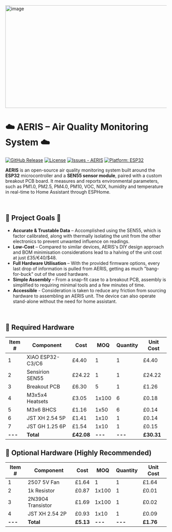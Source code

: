 <img width="1280" height="320" alt="image" src="https://github.com/user-attachments/assets/282ac998-404a-4882-8bfc-ee642892d781" />


# ☁️ AERIS – Air Quality Monitoring System ☁️

[![GitHub Release](https://img.shields.io/github/release/Alexander-T-Moss/AERIS?include_prereleases=&sort=semver&color=blue)](https://github.com/Alexander-T-Moss/AERIS/releases/)
[![License](https://img.shields.io/badge/License-GPL--3.0-blue)](#license)
[![Issues - AERIS](https://img.shields.io/github/issues/Alexander-T-Moss/AERIS)](https://github.com/Alexander-T-Moss/AERIS/issues)
[![Platform: ESP32](https://img.shields.io/badge/Platform-ESP32-blue.svg)](https://www.espressif.com/)

**AERIS** is an open-source air quality monitoring system built around the **ESP32** microcontroller and a **SEN55 sensor module**, paired with a custom breakout PCB board. It measures and reports environmental parameters, such as PM1.0, PM2.5, PM4.0, PM10, VOC, NOX, humidity and temperature in real-time to Home Assistant through ESPHome.

<br/>

## 📌 Project Goals 📌
- **Accurate & Trustable Data** – Accomplished using the SEN55, which is factor calibrated, along with thermally isolating the unit from the other electronics to prevent unwanted influence on readings.
- **Low-Cost** – Compared to similar devices, AERIS's DIY design approach and BOM minimisation considerations lead to a halving of the unit cost at just £35/€40/$48.
- **Full Hardware Utilisation** – With the provided firmware options, every last drop of information is pulled from AERIS, getting as much "bang-for-buck" out of the used hardware.
- **Simple Assembly** – From a snap-fit case to a breakout PCB, assembly is simplified to requiring minimal tools and a few minutes of time.
- **Accessible** - Consideration is taken to reduce any friction from sourcing hardware to assembling an AERIS unit. The device can also operate stand-alone without the need for home assistant.

<br/>

## 🔧 Required Hardware

| Item #  | Component        | Cost       | MOQ     | Quantity | Unit Cost  |
|---------|------------------|------------|---------|----------|------------|
| 1       | XIAO ESP32-C3/C6 | £4.40      | 1       | 1        | £4.40      |
| 2       | Sensirion SEN55  | £24.22     | 1       | 1        | £24.22     |
| 3       | Breakout PCB     | £6.30      | 5       | 1        | £1.26      |
| 4       | M3x5x4 Heatsets  | £3.05      | 1x100   | 6        | £0.18      |
| 5       | M3x6 BHCS        | £1.16      | 1x50    | 6        | £0.14      |
| 6       | JST XH 2.54 5P   | £1.41      | 1x10    | 1        | £0.14      |
| 7       | JST GH 1.25 6P   | £1.54      | 1x10    | 1        | £0.15      |
| **---** | **Total**        | **£42.08** | **---** | **---**  | **£30.31** |

## 🔧 Optional Hardware (Highly Recommended)

| Item #  | Component         | Cost      | MOQ     | Quantity | Unit Cost  |
|---------|-------------------|-----------|---------|----------|------------|
| 1       | 2507 5V Fan       | £1.64     | 1       | 1        | £1.64      |
| 2       | 1k Resistor       | £0.87     | 1x100   | 1        | £0.01      |
| 3       | 2N3904 Transistor | £1.69     | 1x100   | 1        | £0.02      |
| 4       | JST XH 2.54 2P    | £0.93     | 1x10    | 1        | £0.09      |
| **---** | **Total**         | **£5.13** | **---** | **---**  | **£1.76**  |
